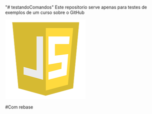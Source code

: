 "# testandoComandos"
Este repositorio serve apenas para testes de exemplos de um curso sobre o GitHub


![js](./js.png)

#Com rebase

